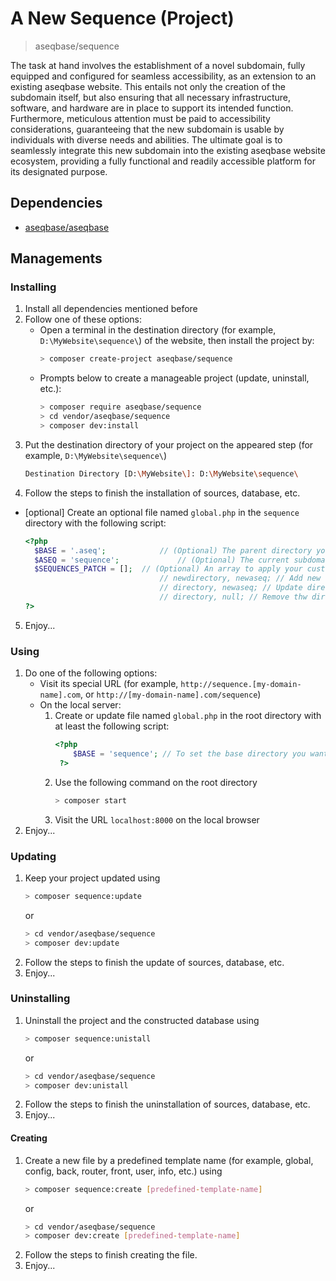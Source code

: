 # A New Sequence (Project)
> aseqbase/sequence

The task at hand involves the establishment of a novel subdomain, fully equipped and configured for seamless accessibility, as an extension to an existing aseqbase website. This entails not only the creation of the subdomain itself, but also ensuring that all necessary infrastructure, software, and hardware are in place to support its intended function. Furthermore, meticulous attention must be paid to accessibility considerations, guaranteeing that the new subdomain is usable by individuals with diverse needs and abilities. The ultimate goal is to seamlessly integrate this new subdomain into the existing aseqbase website ecosystem, providing a fully functional and readily accessible platform for its designated purpose.

## Dependencies
* <a href="http://github.com//aseqbase/aseqbase">aseqbase/aseqbase</a>
<h2>Managements</h2>
<h3>Installing</h3>

  1. Install all dependencies mentioned before
  2. Follow one of these options:
		* Open a terminal in the destination directory (for example, `D:\MyWebsite\sequence\`) of the website, then install the project by:
			``` bash
			> composer create-project aseqbase/sequence
			```
		* Prompts below to create a manageable project (update, uninstall, etc.):
			``` bash
			> composer require aseqbase/sequence
			> cd vendor/aseqbase/sequence
			> composer dev:install
			```
  3. Put the destination directory of your project on the appeared step (for example, `D:\MyWebsite\sequence\`)
		``` bash
		Destination Directory [D:\MyWebsite\]: D:\MyWebsite\sequence\
		```
  4. Follow the steps to finish the installation of sources, database, etc.
  * [optional] Create an optional file named `global.php` in the `sequence` directory with the following script:
	  ``` php
	  <?php
		$BASE = '.aseq'; 			// (Optional) The parent directory you want to inherit all properties except what you changed
		$ASEQ = 'sequence'; 			// (Optional) The current subdomain sequence, or leave null if this file is in the root directory
		$SEQUENCES_PATCH = [];	// (Optional) An array to apply your custom changes in \_::$Sequences
									// newdirectory, newaseq; // Add new directory to the \_::$Sequences
									// directory, newaseq; // Update directory in the \_::$Sequences
									// directory, null; // Remove thw directory from the \_::$Sequences
	  ?>
	  ```
  5. Enjoy...
<h3>Using</h3>

  1. Do one of the following options:
	  	* Visit its special URL (for example, `http://sequence.[my-domain-name].com`, or `http://[my-domain-name].com/sequence`)
		* On the local server:
			1. Create or update file named `global.php` in the root directory with at least the following script:
	  			``` php
	  			<?php
					$BASE = 'sequence'; // To set the base directory you want to see at the root of `localhost`
	 			 ?>
	  			```
			2. Use the following command on the root directory
				``` bash
				> composer start
		  		```
		  	3. Visit the URL `localhost:8000` on the local browser
  2. Enjoy...

<h3>Updating</h3>

  1. Keep your project updated using
		``` bash
		> composer sequence:update
		```
		or
		``` bash
  		> cd vendor/aseqbase/sequence
		> composer dev:update
		```
  2. Follow the steps to finish the update of sources, database, etc.
  3. Enjoy...

<h3>Uninstalling</h3>

  1. Uninstall the project and the constructed database using
		``` bash
		> composer sequence:unistall
		```
		or
		``` bash
  		> cd vendor/aseqbase/sequence
		> composer dev:unistall
		```
  2. Follow the steps to finish the uninstallation of sources, database, etc.
  3. Enjoy...

<h4>Creating</h4>

  1. Create a new file by a predefined template name (for example, global, config, back, router, front, user, info, etc.) using
		``` bash
		> composer sequence:create [predefined-template-name]
		```
		or
		``` bash
  		> cd vendor/aseqbase/sequence
		> composer dev:create [predefined-template-name]
		```
  2. Follow the steps to finish creating the file.
  3. Enjoy...
